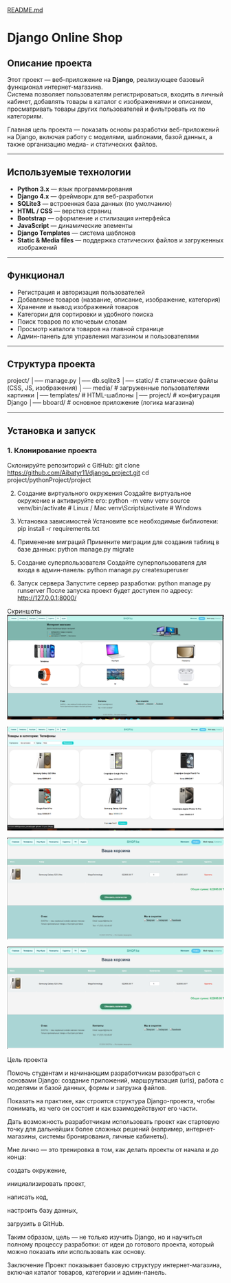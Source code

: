 [README.md](https://github.com/user-attachments/files/21936048/README.md)
# Django Online Shop

## Описание проекта
Этот проект — веб-приложение на **Django**, реализующее базовый функционал интернет-магазина.  
Система позволяет пользователям регистрироваться, входить в личный кабинет, добавлять товары в каталог с изображениями и описанием, просматривать товары других пользователей и фильтровать их по категориям.  

Главная цель проекта — показать основы разработки веб-приложений на Django, включая работу с моделями, шаблонами, базой данных, а также организацию медиа- и статических файлов.  

---

## Используемые технологии
- **Python 3.x** — язык программирования  
- **Django 4.x** — фреймворк для веб-разработки  
- **SQLite3** — встроенная база данных (по умолчанию)  
- **HTML / CSS** — верстка страниц  
- **Bootstrap** — оформление и стилизация интерфейса  
- **JavaScript** — динамические элементы  
- **Django Templates** — система шаблонов  
- **Static & Media files** — поддержка статических файлов и загруженных изображений  

---

## Функционал
- Регистрация и авторизация пользователей  
- Добавление товаров (название, описание, изображение, категория)  
- Хранение и вывод изображений товаров  
- Категории для сортировки и удобного поиска  
- Поиск товаров по ключевым словам  
- Просмотр каталога товаров на главной странице  
- Админ-панель для управления магазином и пользователями  

---

## Структура проекта
project/
│── manage.py
│── db.sqlite3
│── static/ # статические файлы (CSS, JS, изображения)
│── media/ # загруженные пользователями картинки
│── templates/ # HTML-шаблоны
│── project/ # конфигурация Django
│── bboard/ # основное приложение (логика магазина)

---

## Установка и запуск

### 1. Клонирование проекта
Склонируйте репозиторий с GitHub:
git clone https://github.com/Aibatyr11/django_project.git
cd project/pythonProject/project

2. Создание виртуального окружения
Создайте виртуальное окружение и активируйте его:
python -m venv venv
source venv/bin/activate   # Linux / Mac
venv\Scripts\activate      # Windows

3. Установка зависимостей
Установите все необходимые библиотеки:
pip install -r requirements.txt

4. Применение миграций
Примените миграции для создания таблиц в базе данных:
python manage.py migrate

5. Создание суперпользователя
Создайте суперпользователя для входа в админ-панель:
python manage.py createsuperuser

6. Запуск сервера
Запустите сервер разработки:
python manage.py runserver
После запуска проект будет доступен по адресу:
http://127.0.0.1:8000/

Скриншоты
![image alt](https://github.com/Aibatyr11/django_project/blob/9c619788bd1c70df91aec1b584ed97c1f6e9a922/screenshots/product.png)

![image alt](https://github.com/Aibatyr11/django_project/blob/32db9717251ffe112134f3050920ef202ce84efb/screenshots/%D0%A1%D0%BD%D0%B8%D0%BC%D0%BE%D0%BA%20%D1%8D%D0%BA%D1%80%D0%B0%D0%BD%D0%B0%202025-08-22%20150841.png)

![image alt](https://github.com/Aibatyr11/django_project/blob/b8a821fd2397c6c2906c1b43e89aca642a5d3a7f/screenshots/%D0%A1%D0%BD%D0%B8%D0%BC%D0%BE%D0%BA%20%D1%8D%D0%BA%D1%80%D0%B0%D0%BD%D0%B0%202025-08-22%20151012.png)

![image alt](https://github.com/Aibatyr11/django_project/blob/32db9717251ffe112134f3050920ef202ce84efb/screenshots/%D0%A1%D0%BD%D0%B8%D0%BC%D0%BE%D0%BA%20%D1%8D%D0%BA%D1%80%D0%B0%D0%BD%D0%B0%202025-08-22%20151012.png)

Цель проекта

Помочь студентам и начинающим разработчикам разобраться с основами Django: создание приложений, маршрутизация (urls), работа с моделями и базой данных, формы и загрузка файлов.

Показать на практике, как строится структура Django-проекта, чтобы понимать, из чего он состоит и как взаимодействуют его части.

Дать возможность разработчикам использовать проект как стартовую точку для дальнейших более сложных решений (например, интернет-магазины, системы бронирования, личные кабинеты).

Мне лично — это тренировка в том, как делать проекты от начала и до конца:

создать окружение,

инициализировать проект,

написать код,

настроить базу данных,

загрузить в GitHub.

Таким образом, цель — не только изучить Django, но и научиться полному процессу разработки: от идеи до готового проекта, который можно показать или использовать как основу.

Заключение
Проект показывает базовую структуру интернет-магазина, включая каталог товаров, категории и админ-панель.
